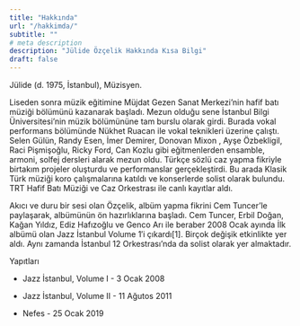 ```yaml
---
title: "Hakkında"
url: "/hakkimda/"
subtitle: ""
# meta description
description: "Jülide Özçelik Hakkında Kısa Bilgi"
draft: false
---
```


Jülide (d. 1975, İstanbul), Müzisyen.

Liseden sonra müzik eğitimine Müjdat Gezen Sanat Merkezi’nin hafif batı müziği bölümünü kazanarak başladı. Mezun olduğu sene İstanbul Bilgi Üniversitesi’nin müzik bölümününe tam burslu olarak girdi. Burada vokal performans bölümünde Nükhet Ruacan ile vokal teknikleri üzerine çalıştı. Selen Gülün, Randy Esen, İmer Demirer, Donovan Mixon , Ayşe Özbekligil, Raci Pişmişoğlu, Ricky Ford, Can Kozlu gibi eğitmenlerden ensamble, armoni, solfej dersleri alarak mezun oldu. Türkçe sözlü caz yapma fikriyle birtakım projeler oluşturdu ve performanslar gerçekleştirdi. Bu arada Klasik Türk müziği koro çalışmalarına katıldı ve konserlerde solist olarak bulundu. TRT Hafif Batı Müziği ve Caz Orkestrası ile canlı kayıtlar aldı.

Akıcı ve duru bir sesi olan Özçelik, albüm yapma fikrini Cem Tuncer’le paylaşarak, albümünün ön hazırlıklarına başladı. Cem Tuncer, Erbil Doğan, Kağan Yıldız, Ediz Hafızoğlu ve Genco Arı ile beraber 2008 Ocak ayında İlk albümü olan Jazz İstanbul Volume 1′i çıkardı[1]. Birçok değişik etkinlikte yer aldı. Aynı zamanda İstanbul 12 Orkestrası’nda da solist olarak yer almaktadır.

Yapıtları

* Jazz İstanbul, Volume I - 3 Ocak 2008

* Jazz İstanbul, Volume II - 11 Ağutos 2011

* Nefes - 25 Ocak 2019